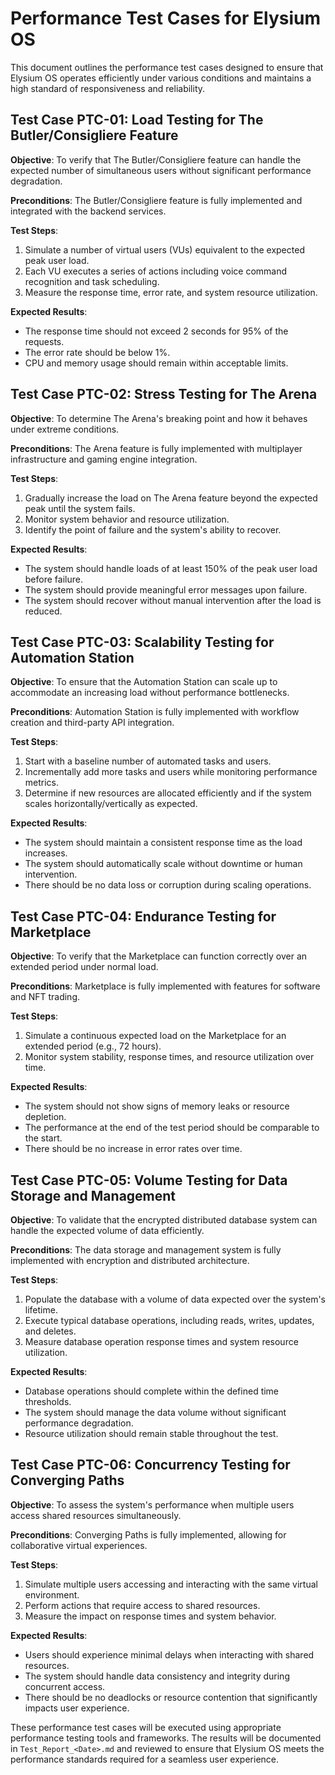 # Performance Test Cases for Elysium OS

This document outlines the performance test cases designed to ensure that Elysium OS operates efficiently under various conditions and maintains a high standard of responsiveness and reliability.

## Test Case PTC-01: Load Testing for The Butler/Consigliere Feature

**Objective**: To verify that The Butler/Consigliere feature can handle the expected number of simultaneous users without significant performance degradation.

**Preconditions**: The Butler/Consigliere feature is fully implemented and integrated with the backend services.

**Test Steps**:
1. Simulate a number of virtual users (VUs) equivalent to the expected peak user load.
2. Each VU executes a series of actions including voice command recognition and task scheduling.
3. Measure the response time, error rate, and system resource utilization.

**Expected Results**:
- The response time should not exceed 2 seconds for 95% of the requests.
- The error rate should be below 1%.
- CPU and memory usage should remain within acceptable limits.

## Test Case PTC-02: Stress Testing for The Arena

**Objective**: To determine The Arena's breaking point and how it behaves under extreme conditions.

**Preconditions**: The Arena feature is fully implemented with multiplayer infrastructure and gaming engine integration.

**Test Steps**:
1. Gradually increase the load on The Arena feature beyond the expected peak until the system fails.
2. Monitor system behavior and resource utilization.
3. Identify the point of failure and the system's ability to recover.

**Expected Results**:
- The system should handle loads of at least 150% of the peak user load before failure.
- The system should provide meaningful error messages upon failure.
- The system should recover without manual intervention after the load is reduced.

## Test Case PTC-03: Scalability Testing for Automation Station

**Objective**: To ensure that the Automation Station can scale up to accommodate an increasing load without performance bottlenecks.

**Preconditions**: Automation Station is fully implemented with workflow creation and third-party API integration.

**Test Steps**:
1. Start with a baseline number of automated tasks and users.
2. Incrementally add more tasks and users while monitoring performance metrics.
3. Determine if new resources are allocated efficiently and if the system scales horizontally/vertically as expected.

**Expected Results**:
- The system should maintain a consistent response time as the load increases.
- The system should automatically scale without downtime or human intervention.
- There should be no data loss or corruption during scaling operations.

## Test Case PTC-04: Endurance Testing for Marketplace

**Objective**: To verify that the Marketplace can function correctly over an extended period under normal load.

**Preconditions**: Marketplace is fully implemented with features for software and NFT trading.

**Test Steps**:
1. Simulate a continuous expected load on the Marketplace for an extended period (e.g., 72 hours).
2. Monitor system stability, response times, and resource utilization over time.

**Expected Results**:
- The system should not show signs of memory leaks or resource depletion.
- The performance at the end of the test period should be comparable to the start.
- There should be no increase in error rates over time.

## Test Case PTC-05: Volume Testing for Data Storage and Management

**Objective**: To validate that the encrypted distributed database system can handle the expected volume of data efficiently.

**Preconditions**: The data storage and management system is fully implemented with encryption and distributed architecture.

**Test Steps**:
1. Populate the database with a volume of data expected over the system's lifetime.
2. Execute typical database operations, including reads, writes, updates, and deletes.
3. Measure database operation response times and system resource utilization.

**Expected Results**:
- Database operations should complete within the defined time thresholds.
- The system should manage the data volume without significant performance degradation.
- Resource utilization should remain stable throughout the test.

## Test Case PTC-06: Concurrency Testing for Converging Paths

**Objective**: To assess the system's performance when multiple users access shared resources simultaneously.

**Preconditions**: Converging Paths is fully implemented, allowing for collaborative virtual experiences.

**Test Steps**:
1. Simulate multiple users accessing and interacting with the same virtual environment.
2. Perform actions that require access to shared resources.
3. Measure the impact on response times and system behavior.

**Expected Results**:
- Users should experience minimal delays when interacting with shared resources.
- The system should handle data consistency and integrity during concurrent access.
- There should be no deadlocks or resource contention that significantly impacts user experience.

These performance test cases will be executed using appropriate performance testing tools and frameworks. The results will be documented in `Test_Report_<Date>.md` and reviewed to ensure that Elysium OS meets the performance standards required for a seamless user experience.